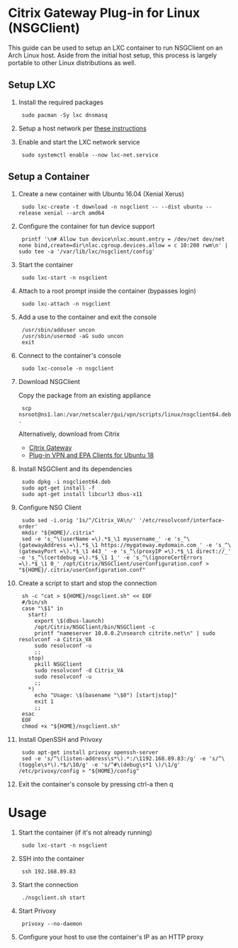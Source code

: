 # Citrix Gateway Plug-in for Linux (NSGClient)
This guide can be used to setup an LXC container to run NSGClient on an Arch Linux host. Aside from the initial host setup, this process is largely portable to other Linux distributions as well.

## Setup LXC
1. Install the required packages

		sudo pacman -Sy lxc dnsmasq

1. Setup a host network per [these instructions](https://wiki.archlinux.org/index.php/Linux_Containers#Host_network_configuration)

1. Enable and start the LXC network service

		sudo systemctl enable --now lxc-net.service

## Setup a Container
1. Create a new container with Ubuntu 16.04 (Xenial Xerus)

		sudo lxc-create -t download -n nsgclient -- --dist ubuntu --release xenial --arch amd64

1. Configure the container for tun device support

		printf '\n# Allow tun device\nlxc.mount.entry = /dev/net dev/net none bind,create=dir\nlxc.cgroup.devices.allow = c 10:200 rwm\n' | sudo tee -a '/var/lib/lxc/nsgclient/config'

1. Start the container

		sudo lxc-start -n nsgclient

1. Attach to a root prompt inside the container (bypasses login)

		sudo lxc-attach -n nsgclient

1. Add a use to the container and exit the console

		/usr/sbin/adduser uncon
		/usr/sbin/usermod -aG sudo uncon
		exit

1. Connect to the container's console

		sudo lxc-console -n nsgclient

1. Download NSGClient

	Copy the package from an existing appliance
	
		scp nsroot@ns1.lan:/var/netscaler/gui/vpn/scripts/linux/nsgclient64.deb .
	
	Alternatively, download from Citrix
	* [Citrix Gateway](https://www.citrix.com/downloads/citrix-gateway/)
	* [Plug-in VPN and EPA Clients for Ubuntu 18](https://www.citrix.com/downloads/citrix-gateway/earlier-versions/netscaler-gateway-plug-in-VPN_EPA_Clients_Ubuntu_18.html)

1. Install NSGClient and its dependencies

		sudo dpkg -i nsgclient64.deb
		sudo apt-get install -f
		sudo apt-get install libcurl3 dbus-x11

1. Configure NSG Client

		sudo sed -i.orig '1s/^/Citrix_VA\n/' '/etc/resolvconf/interface-order'
		mkdir "${HOME}/.citrix"
		sed -e 's_^\(userName =\).*$_\1 myusername_' -e 's_^\(gatewayAddress =\).*$_\1 https://mygateway.mydomain.com_' -e 's_^\(gatewayPort =\).*$_\1 443_' -e 's_^\(proxyIP =\).*$_\1 direct://_' -e 's_^\(certdebug =\).*$_\1 1_' -e 's_^\(ignoreCertErrors =\).*$_\1 0_' /opt/Citrix/NSGClient/userConfiguration.conf > "${HOME}/.citrix/userConfiguration.conf"

1. Create a script to start and stop the connection

		sh -c "cat > ${HOME}/nsgclient.sh" << EOF
		#/bin/sh
		case "\$1" in
		  start)
		    export \$(dbus-launch)
		    /opt/Citrix/NSGClient/bin/NSGClient -c
		    printf "nameserver 10.0.0.2\nsearch citrite.net\n" | sudo resolvconf -a Citrix_VA
		    sudo resolvconf -u
		    ;;
		  stop)
		    pkill NSGClient
		    sudo resolvconf -d Citrix_VA
		    sudo resolvconf -u
		    ;;
		  *)
		    echo "Usage: \$(basename "\$0") [start|stop]"
		    exit 1
		    ;;
		esac
		EOF
		chmod +x "${HOME}/nsgclient.sh"

1. Install OpenSSH and Privoxy

		sudo apt-get install privoxy openssh-server
		sed -e 's/^\(listen-address\s*\).*:/\1192.168.89.83:/g' -e 's/^\(toggle\s*\).*$/\10/g' -e 's/^#\(debug\s*1 \)/\1/g' /etc/privoxy/config > "${HOME}/config"

1. Exit the container's console by pressing ctrl-a then q

# Usage

1. Start the container (if it's not already running)

		sudo lxc-start -n nsgclient

1. SSH into the container

		ssh 192.168.89.83

1. Start the connection

		./nsgclient.sh start

1. Start Privoxy

		privoxy --no-daemon

1. Configure your host to use the container's IP as an HTTP proxy
